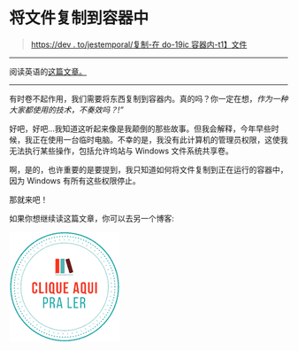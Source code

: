 # 将文件复制到容器中

> [https://dev . to/jestemporal/复制-在 do-19ic 容器内-t1】文件](https://dev.to/jesstemporal/copiando-arquivos-para-dentro-do-container-19ic)

* * *

阅读英语的[这篇文章。](https://jtemporal.com/copying-files-into-a-container)

* * *

有时卷不起作用，我们需要将东西复制到容器内。真的吗？你一定在想，*作为一种大家都使用的技术，不奏效吗？!”*

好吧，好吧…我知道这听起来像是我颠倒的那些故事。但我会解释，今年早些时候，我正在使用一台临时电脑。不幸的是，我没有此计算机的管理员权限，这使我无法执行某些操作，包括允许坞站与 Windows 文件系统共享卷。

啊，是的，也许重要的是要提到，我只知道如何将文件复制到正在运行的容器中，因为 Windows 有所有这些权限停止。

那就来吧！

如果你想继续读这篇文章，你可以去另一个博客:

[![](img/9fe2102f11991038f43773678fe43063.png)](https://jtemporal.com/copiando-arquivos-para-dentro-do-container/)